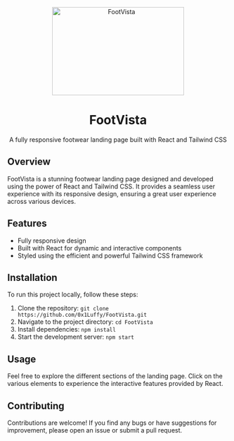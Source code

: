 <p align="center">
  <img src="YOUR_PROJECT_IMAGE_URL" alt="FootVista" width="300" height="200">
</p>

<h1 align="center">FootVista</h1>

<p align="center">A fully responsive footwear landing page built with React and Tailwind CSS</p>

## Overview

FootVista is a stunning footwear landing page designed and developed using the power of React and Tailwind CSS. It provides a seamless user experience with its responsive design, ensuring a great user experience across various devices.

## Features

- Fully responsive design
- Built with React for dynamic and interactive components
- Styled using the efficient and powerful Tailwind CSS framework

## Installation

To run this project locally, follow these steps:

1. Clone the repository: `git clone https://github.com/0x1Luffy/FootVista.git`
2. Navigate to the project directory: `cd FootVista`
3. Install dependencies: `npm install`
4. Start the development server: `npm start`

## Usage

Feel free to explore the different sections of the landing page. Click on the various elements to experience the interactive features provided by React.

## Contributing

Contributions are welcome! If you find any bugs or have suggestions for improvement, please open an issue or submit a pull request.